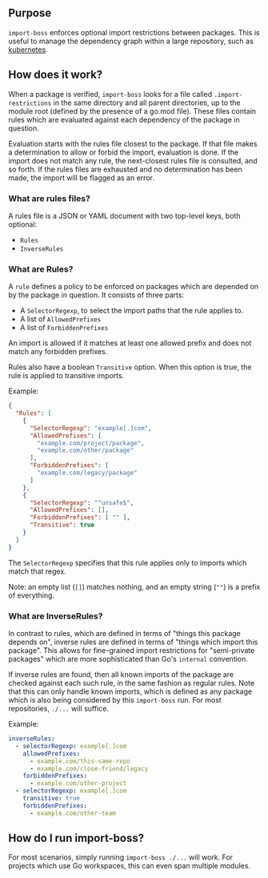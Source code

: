 ## Purpose

`import-boss` enforces optional import restrictions between packages.  This is
useful to manage the dependency graph within a large repository, such as
[kubernetes](https://github.com/kubernetes/kubernetes).

## How does it work?

When a package is verified, `import-boss` looks for a file called
`.import-restrictions` in the same directory and all parent directories, up to
the module root (defined by the presence of a go.mod file).  These files
contain rules which are evaluated against each dependency of the package in
question.

Evaluation starts with the rules file closest to the package.  If that file
makes a determination to allow or forbid the import, evaluation is done.  If
the import does not match any rule, the next-closest rules file is consulted,
and so forth.  If the rules files are exhausted and no determination has been
made, the import will be flagged as an error.

### What are rules files?

A rules file is a JSON or YAML document with two top-level keys, both optional:
* `Rules`
* `InverseRules`

### What are Rules?

A `rule` defines a policy to be enforced on packages which are depended on by
the package in question.  It consists of three parts:
  - A `SelectorRegexp`, to select the import paths that the rule applies to.
  - A list of `AllowedPrefixes`
  - A list of `ForbiddenPrefixes`

An import is allowed if it matches at least one allowed prefix and does not
match any forbidden prefixes.

Rules also have a boolean `Transitive` option. When this option is true, the
rule is applied to transitive imports.

Example:

```json
{
  "Rules": [
    {
      "SelectorRegexp": "example[.]com",
      "AllowedPrefixes": [
        "example.com/project/package",
        "example.com/other/package"
      ],
      "ForbiddenPrefixes": [
        "example.com/legacy/package"
      ]
    },
    {
      "SelectorRegexp": "^unsafe$",
      "AllowedPrefixes": [],
      "ForbiddenPrefixes": [ "" ],
      "Transitive": true
    }
  ]
}
```

The `SelectorRegexp` specifies that this rule applies only to imports which
match that regex.

Note: an empty list (`[]`) matches nothing, and an empty string (`""`) is a
prefix of everything.

### What are InverseRules?

In contrast to rules, which are defined in terms of "things this package
depends on", inverse rules are defined in terms of "things which import this
package".  This allows for fine-grained import restrictions for "semi-private
packages" which are more sophisticated than Go's `internal` convention.

If inverse rules are found, then all known imports of the package are checked
against each such rule, in the same fashion as regular rules.  Note that this
can only handle known imports, which is defined as any package which is also
being considered by this `import-boss` run.  For most repositories, `./...` will
suffice.

Example:

```yaml
inverseRules:
  - selectorRegexp: example[.]com
    allowedPrefixes:
      - example.com/this-same-repo
      - example.com/close-friend/legacy
    forbiddenPrefixes:
      - example.com/other-project
  - selectorRegexp: example[.]com
    transitive: true
    forbiddenPrefixes:
      - example.com/other-team
```

## How do I run import-boss?

For most scenarios, simply running `import-boss ./...` will work.  For projects
which use Go workspaces, this can even span multiple modules.
